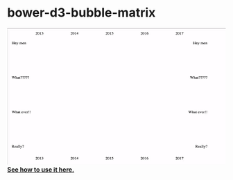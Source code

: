 # bower-d3-bubble-matrix

![d3-bubble-matrix](https://github.com/gusgard/d3-bubble-matrix/blob/master/assets/bubble-matrix.gif)
[**See how to use it here.**](https://github.com/gusgard/d3-bubble-matrix) 
